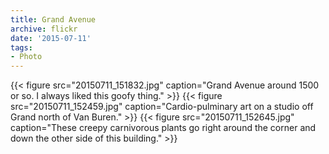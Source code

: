 ```yaml
---
title: Grand Avenue
archive: flickr
date: '2015-07-11'
tags:
- Photo
---
```

{{< figure src="20150711_151832.jpg" caption="Grand Avenue around 1500 or so. I always liked this goofy thing." >}}
{{< figure src="20150711_152459.jpg" caption="Cardio-pulminary art on a studio off Grand north of Van Buren." >}}
{{< figure src="20150711_152645.jpg" caption="These creepy carnivorous plants go right around the corner and down the other side of this building." >}}
